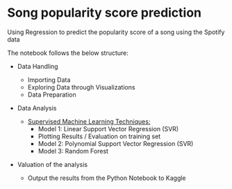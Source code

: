 # Song popularity score prediction

Using Regression to predict the popularity score of a song using the Spotify data

The notebook follows the below structure:
- Data Handling
  * Importing Data
  * Exploring Data through Visualizations
  * Data Preparation

- Data Analysis
  * <u>Supervised Machine Learning Techniques:</u>
    * Model 1: Linear Support Vector Regression (SVR)
    * Plotting Results / Evaluation on training set
    * Model 2: Polynomial Support Vector Regression (SVR)
    * Model 3: Random Forest
     
- Valuation of the analysis
  * Output the results from the Python Notebook to Kaggle

